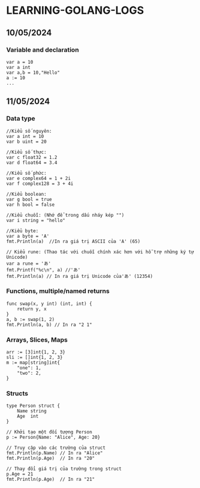 # LEARNING-GOLANG-LOGS
## 10/05/2024
### Variable and declaration
```
var a = 10
var a int
var a,b = 10,"Hello"
a := 10
...
```
## 11/05/2024
### Data type
```
//Kiểu số nguyên:
var a int = 10
var b uint = 20

//Kiểu số thực:
var c float32 = 1.2
var d float64 = 3.4

//Kiểu số phức:
var e complex64 = 1 + 2i
var f complex128 = 3 + 4i

//Kiểu boolean:
var g bool = true
var h bool = false

//Kiểu chuỗi: (Nhớ để trong dấu nháy kép "")
var i string = "hello"

//Kiểu byte:
var a byte = 'A'
fmt.Println(a)  //In ra giá trị ASCII của 'A' (65)

// Kiểu rune: (Thao tác với chuỗi chính xác hơn với hỗ trợ những ký tự Unicode)
var a rune = 'あ'
fmt.Printf("%c\n", a) //'あ'
fmt.Println(a) // In ra giá trị Unicode của'あ' (12354)
```
### Functions, multiple/named returns
```
func swap(x, y int) (int, int) {
    return y, x
}
a, b := swap(1, 2)
fmt.Println(a, b) // In ra "2 1"
```
### Arrays, Slices, Maps
```
arr := [3]int{1, 2, 3}
sli := []int{1, 2, 3}
m := map[string]int{
    "one": 1,
    "two": 2,
}
```
### Structs
```
type Person struct {
    Name string
    Age  int
}

// Khởi tạo một đối tượng Person
p := Person{Name: "Alice", Age: 20}

// Truy cập vào các trường của struct
fmt.Println(p.Name) // In ra "Alice"
fmt.Println(p.Age)  // In ra "20"

// Thay đổi giá trị của trường trong struct
p.Age = 21
fmt.Println(p.Age)  // In ra "21"
```
